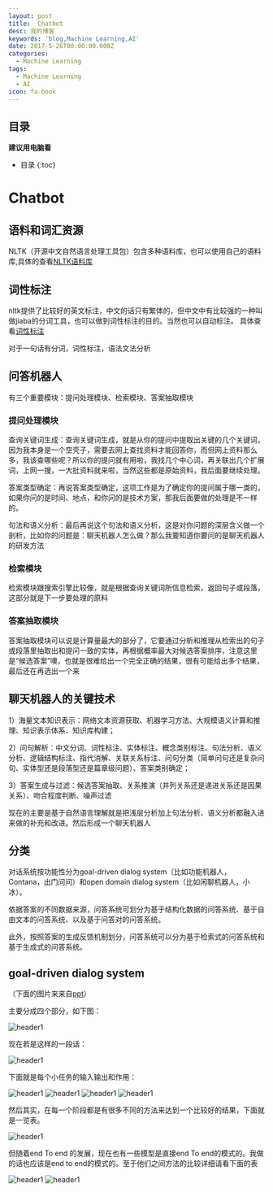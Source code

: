 ```yaml
---
layout: post
title:  Chatbot
desc: 我的博客
keywords: 'blog,Machine Learning,AI'
date: 2017-5-26T00:00:00.000Z
categories:
  - Machine Learning
tags:
  - Machine Learning
  - AI
icon: fa-book
---
```



## 目录
**建议用电脑看**

* 目录
{:toc}

# Chatbot

## 语料和词汇资源

NLTK（开源中文自然语言处理工具包）包含多种语料库，也可以使用自己的语料库,具体的查看[NLTK语料库](http://www.shareditor.com/blogshow/?blogId=65)

## 词性标注

nltk提供了比较好的英文标注，中文的话只有繁体的，但中文中有比较强的一种叫做jiaba的分词工具，也可以做到词性标注的目的。当然也可以自动标注。
具体查看[词性标注](http://www.shareditor.com/blogshow/?blogId=67)


对于一句话有分词，词性标注，语法文法分析


## 问答机器人

有三个重要模块：提问处理模块、检索模块、答案抽取模块

### 提问处理模块

查询关键词生成：查询关键词生成，就是从你的提问中提取出关键的几个关键词，因为我本身是一个空壳子，需要去网上查找资料才能回答你，而但网上资料那么多，我该查哪些呢？所以你的提问就有用啦，我找几个中心词，再关联出几个扩展词，上网一搜，一大批资料就来啦，当然这些都是原始资料，我后面要继续处理。

答案类型确定：再说答案类型确定，这项工作是为了确定你的提问属于哪一类的，如果你问的是时间、地点，和你问的是技术方案，那我后面要做的处理是不一样的。

句法和语义分析：最后再说这个句法和语义分析，这是对你问题的深层含义做一个剖析，比如你的问题是：聊天机器人怎么做？那么我要知道你要问的是聊天机器人的研发方法

### 检索模块

检索模块跟搜索引擎比较像，就是根据查询关键词所信息检索，返回句子或段落，这部分就是下一步要处理的原料

### 答案抽取模块


答案抽取模块可以说是计算量最大的部分了，它要通过分析和推理从检索出的句子或段落里抽取出和提问一致的实体，再根据概率最大对候选答案排序，注意这里是“候选答案”噢，也就是很难给出一个完全正确的结果，很有可能给出多个结果，最后还在再选出一个来

## 聊天机器人的关键技术

1）海量文本知识表示：网络文本资源获取、机器学习方法、大规模语义计算和推理、知识表示体系、知识库构建；

2）问句解析：中文分词、词性标注、实体标注、概念类别标注、句法分析、语义分析、逻辑结构标注、指代消解、关联关系标注、问句分类（简单问句还是复杂问句、实体型还是段落型还是篇章级问题）、答案类别确定；

3）答案生成与过滤：候选答案抽取、关系推演（并列关系还是递进关系还是因果关系）、吻合程度判断、噪声过滤

现在的主要是基于自然语言理解就是把浅层分析加上句法分析、语义分析都融入进来做的补充和改进。然后形成一个聊天机器人

## 分类

对话系统按功能性分为goal-driven dialog system（比如功能机器人，Contana，出门问问）和open domain dialog system（比如闲聊机器人，小冰）。

依据答案的不同数据来源，问答系统可划分为基于结构化数据的问答系统、基于自由文本的问答系统、以及基于问答对的问答系统。

此外，按照答案的生成反馈机制划分，问答系统可以分为基于检索式的问答系统和基于生成式的问答系统。



## goal-driven dialog system

（下面的图片来来自[ppt](http://home.cse.ust.hk/~kxmo/materials/SurveyTaskDS.pdf)）

主要分成四个部分，如下图：

<img src="{{ site.img_path }}/Machine Learning/chatbot.png" alt="header1" style="height:auto!important;width:auto%;max-width:1020px;"/>

现在若是这样的一段话：

<img src="{{ site.img_path }}/Machine Learning/chatbot1.png" alt="header1" style="height:auto!important;width:auto%;max-width:1020px;"/>

下面就是每个小任务的输入输出和作用：

<img src="{{ site.img_path }}/Machine Learning/chatbot2.png" alt="header1" style="height:auto!important;width:auto%;max-width:1020px;"/>

<img src="{{ site.img_path }}/Machine Learning/chatbot3.png" alt="header1" style="height:auto!important;width:auto%;max-width:1020px;"/>

<img src="{{ site.img_path }}/Machine Learning/chatbot4.png" alt="header1" style="height:auto!important;width:auto%;max-width:1020px;"/>

<img src="{{ site.img_path }}/Machine Learning/chatbot5.png" alt="header1" style="height:auto!important;width:auto%;max-width:1020px;"/>

然后其实，在每一个阶段都是有很多不同的方法来达到一个比较好的结果，下面就是一览表。

<img src="{{ site.img_path }}/Machine Learning/chatbot6.png" alt="header1" style="height:auto!important;width:auto%;max-width:1020px;"/>

但随着end To end 的发展，现在也有一些模型是直接end To end的模式的。我做的话也应该是end to end的模式的。至于他们之间方法的比较详细请看下面的表

<img src="{{ site.img_path }}/Machine Learning/chatbot7.png" alt="header1" style="height:auto!important;width:auto%;max-width:1020px;"/>

<img src="{{ site.img_path }}/Machine Learning/chatbot8.png" alt="header1" style="height:auto!important;width:auto%;max-width:1020px;"/>

## 














